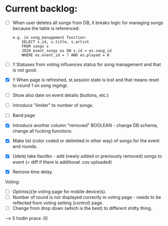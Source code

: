 # Current backlog:
- [ ]   When user deletes all songs from DB, it breaks logic for managing songs
        because the table is referenced:

        e.g. in song_management function:
            SELECT s.id, s.title, s.artist 
            FROM songs s 
            JOIN event_songs es ON s.id = es.song_id 
            WHERE es.event_id = ? AND es.played = 0


- [ ]   !! Statuses from voting influences status for song management and that is not good.            
- [x]   !! When page is refreshed, st.session state is lost and that means reset to round 1 on song mgmgt.
- [ ]   Show also date on event details (buttons, etc.)
- [ ]   Introduce "limiter" to number of songs.
- [ ]   Band page
- [x]   Introduce another column "removed" BOOLEAN - change DB schema, change all fucking functions.
- [x]   Make list (color coded or delimited in other way) of songs for the event and rounds.
- [x]   Udelej take tlacitko - add (newly added or previously removed) songs to event (= diff if there is additional .csv uploaded)
- [x]   Remove time delay. 

Voting:
- [ ]   Optimis(z)e voting page for mobile device(s).
- [ ]   Number of round is not displayed correctly in voting page - needs to be reflected from voting setting (control) page.
- [ ]   Change from drop down (which is the best) to different shitty thing.

--> 5 hodin prace :0)